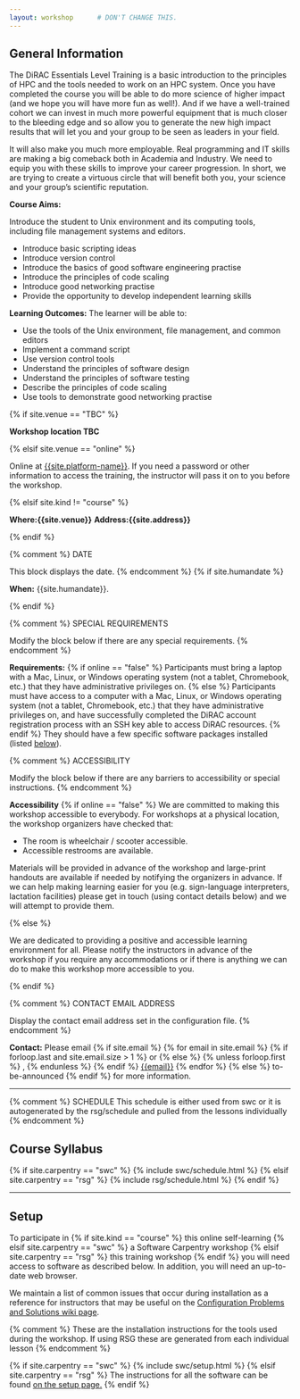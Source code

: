 ```yaml
---
layout: workshop      # DON'T CHANGE THIS.
---
```


<h2 id="general">General Information</h2>
<p id="overview-general">
The DiRAC Essentials Level Training is a basic introduction to the principles of HPC and the tools needed to work on an HPC system. Once you have completed the course you will be able to do more science of higher impact (and we hope you will have more fun as well!). And if we have a well-trained cohort we can invest in much more powerful equipment that is much closer to the bleeding edge and so allow you to generate the new high impact results that will let you and your group to be seen as leaders in your field.

It will also make you much more employable. Real programming and IT skills are making a big comeback both in Academia and Industry. We need to equip you with these skills to improve your career progression. In short, we are trying to create a virtuous circle that will benefit both you, your science and your group’s scientific reputation.
</p>

<p id="overview-aims">
  <strong>Course Aims:</strong>

  Introduce the student to Unix environment and its computing tools, including file management systems and editors.                           	                                                                       
</p>

<ul>
  <li>Introduce basic scripting ideas</li>
  <li>Introduce version control</li>
  <li>Introduce the basics of good software engineering practise</li>
  <li>Introduce the principles of code scaling</li>
  <li>Introduce good networking practise</li>
  <li>Provide the opportunity to develop independent learning skills</li>
</ul>

<p id="overview-outcomes">
  <strong>Learning Outcomes:</strong>
  The learner will be able to:
</p>

<ul>
  <li>Use the tools of the Unix environment, file management, and common editors</li>
  <li>Implement a command script</li>
  <li>Use version control tools</li>
  <li>Understand the principles of software design</li>
  <li>Understand the principles of software testing</li>
  <li>Describe the principles of code scaling</li>
  <li>Use tools to demonstrate good networking practise</li>
</ul>

{% if site.venue == "TBC" %}
<p>
  <strong> Workshop location TBC </strong>
</p>
{% elsif site.venue == "online" %}
<p id="where">
  Online at <a href="{{site.address}}">{{site.platform-name}}</a>.
  If you need a password or other information to access the training,
  the instructor will pass it on to you before the workshop.
</p>
{% elsif site.kind != "course" %}
<p id="where">
  <strong>Where:{{site.venue}}</strong>
  <strong>Address:{{site.address}}</strong>
</p>
{% endif %}


{% comment %}
DATE

This block displays the date.
{% endcomment %}
{% if site.humandate %}
<p id="when">
  <strong>When:</strong>
  {{site.humandate}}.
</p>
{% endif %}

{% comment %}
SPECIAL REQUIREMENTS

Modify the block below if there are any special requirements.
{% endcomment %}
<p id="requirements">
  <strong>Requirements:</strong>
  {% if online == "false" %}
    Participants must bring a laptop with a
    Mac, Linux, or Windows operating system (not a tablet, Chromebook, etc.) that they have administrative privileges on.
  {% else %}
    Participants must have access to a computer with a
    Mac, Linux, or Windows operating system (not a tablet, Chromebook, etc.) that they have administrative privileges on, and
    have successfully completed the DiRAC account registration process with an SSH key able to access DiRAC resources.
  {% endif %}
  They should have a few specific software packages installed (listed <a href="#setup">below</a>).
</p>

{% comment %}
ACCESSIBILITY

Modify the block below if there are any barriers to accessibility or
special instructions.
{% endcomment %}
<p id="accessibility">
  <strong>Accessibility</strong>
{% if online == "false" %}
  We are committed to making this workshop
  accessible to everybody.  For workshops at a physical location, the workshop organizers have checked that:
</p>
<ul>
  <li>The room is wheelchair / scooter accessible.</li>
  <li>Accessible restrooms are available.</li>
</ul>
<p>
  Materials will be provided in advance of the workshop and
  large-print handouts are available if needed by notifying the
  organizers in advance.  If we can help making learning easier for
  you (e.g. sign-language interpreters, lactation facilities) please
  get in touch (using contact details below) and we will
  attempt to provide them.
</p>
{% else %}
<p>
  We are dedicated to providing a positive and accessible learning environment for all. Please
  notify the instructors in advance of the workshop if you require any accommodations or if there is
  anything we can do to make this workshop more accessible to you.
</p>
{% endif %}

{% comment %}
CONTACT EMAIL ADDRESS

Display the contact email address set in the configuration file.
{% endcomment %}
<p id="contact">
  <strong>Contact:</strong>
  Please email
  {% if site.email %}
  {% for email in site.email %}
  {% if forloop.last and site.email.size > 1 %}
  or
  {% else %}
  {% unless forloop.first %}
  ,
  {% endunless %}
  {% endif %}
  <a href='mailto:{{email}}'>{{email}}</a>
  {% endfor %}
  {% else %}
  to-be-announced
  {% endif %}
  for more information.
</p>


<hr/>

<!--
{% comment %}
CODE OF CONDUCT
{% endcomment %}
<h2 id="code-of-conduct">Code of Conduct</h2>

<p>
Everyone who participates in Carpentries activities is required to conform to the <a href="https://docs.carpentries.org/topic_folders/policies/code-of-conduct.html">Code of Conduct</a>. This document also outlines how to report an incident if needed.
</p>

<p class="text-center">
  <a href="https://goo.gl/forms/KoUfO53Za3apOuOK2">
    <button type="button" class="btn btn-info">Report a Code of Conduct Incident</button>
  </a>
</p>
<hr/>
-->

<!--
{% comment %}
SURVEYS - DO NOT EDIT SURVEY LINKS
{% endcomment %}
<h2 id="surveys">Surveys</h2>
<p>Please be sure to complete these surveys before and after the workshop.</p>
<p><a href="{{ site.pre_survey }}{{ site.github.project_title }}">Pre-workshop Survey</a></p>
<p><a href="{{ site.post_survey }}{{ site.github.project_title }}">Post-workshop Survey</a></p>
<hr/>
-->

{% comment %}
SCHEDULE
This schedule is either used from swc or it is autogenerated by the rsg/schedule
and pulled from the lessons individually
{% endcomment %}

<h2 id="schedule">Course Syllabus</h2>

{% if site.carpentry == "swc" %}
{% include swc/schedule.html %}
{% elsif site.carpentry == "rsg" %}
{% include rsg/schedule.html %}
{% endif %}

<hr/>

<h2 id="setup">Setup</h2>

<p>
  To participate in
  {% if site.kind == "course" %}
  this online self-learning
  {% elsif site.carpentry == "swc" %}
  a Software Carpentry workshop
  {% elsif site.carpentry == "rsg" %}
  this training workshop
  {% endif %}
  you will need access to software as described below.
  In addition, you will need an up-to-date web browser.
</p>
<p>
  We maintain a list of common issues that occur during installation as a reference for instructors
  that may be useful on the
  <a href = "{{site.swc_github}}/workshop-template/wiki/Configuration-Problems-and-Solutions">Configuration Problems and Solutions wiki page</a>.
</p>

{% comment %}
These are the installation instructions for the tools used
during the workshop.
If using RSG these are generated from each individual lesson
{% endcomment %}

{% if site.carpentry == "swc" %}
{% include swc/setup.html %}
{% elsif site.carpentry == "rsg" %}
The instructions for all the software can be found <a href = "./setup"> on the setup page.</a>
{% endif %}
